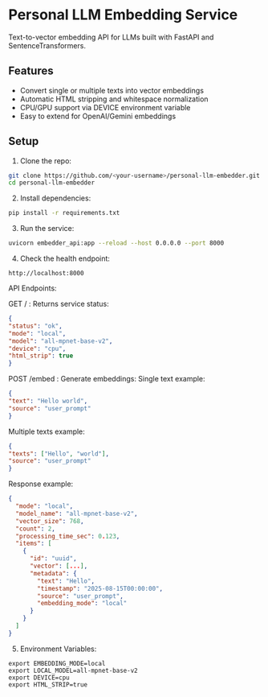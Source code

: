 # Personal LLM Embedding Service
Text-to-vector embedding API for LLMs built with FastAPI and SentenceTransformers.

## Features
- Convert single or multiple texts into vector embeddings
- Automatic HTML stripping and whitespace normalization
- CPU/GPU support via DEVICE environment variable
- Easy to extend for OpenAI/Gemini embeddings

## Setup

1. Clone the repo:

```bash
git clone https://github.com/<your-username>/personal-llm-embedder.git
cd personal-llm-embedder
```

2. Install dependencies:

```bash
pip install -r requirements.txt
```

3. Run the service:

```bash
uvicorn embedder_api:app --reload --host 0.0.0.0 --port 8000
```

4. Check the health endpoint:

```
http://localhost:8000
```
API Endpoints:

GET / :
   Returns service status:
   ```json
   {
  "status": "ok",
  "mode": "local",
  "model": "all-mpnet-base-v2",
  "device": "cpu",
  "html_strip": true
   }
   ```
POST /embed :
   Generate embeddings:
   Single text example:
   ```json
  {
  "text": "Hello world",
  "source": "user_prompt"
  }
  ```
   Multiple texts example:
   ```json
   {
  "texts": ["Hello", "world"],
  "source": "user_prompt"
   }
   ```
Response example:
```json
{
  "mode": "local",
  "model_name": "all-mpnet-base-v2",
  "vector_size": 768,
  "count": 2,
  "processing_time_sec": 0.123,
  "items": [
    {
      "id": "uuid",
      "vector": [...],
      "metadata": {
        "text": "Hello",
        "timestamp": "2025-08-15T00:00:00",
        "source": "user_prompt",
        "embedding_mode": "local"
      }
    }
  ]
}
```

5. Environment Variables:
```
export EMBEDDING_MODE=local
export LOCAL_MODEL=all-mpnet-base-v2
export DEVICE=cpu
export HTML_STRIP=true
```



